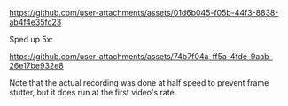 <!-- This is a hack since Github does not display videos for some reason, apparently you need to upload them separately? -->

https://github.com/user-attachments/assets/01d6b045-f05b-44f3-8838-ab4f4e35fc23

Sped up 5x:

https://github.com/user-attachments/assets/74b7f04a-ff5a-4fde-9aab-26e17be932e8

Note that the actual recording was done at half speed to prevent frame stutter, but it does run at the first video's rate.
